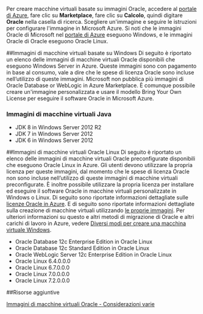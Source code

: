 


Per creare macchine virtuali basate su immagini Oracle, accedere al [portale di Azure](https://portal.azure.com/), fare clic su **Marketplace**, fare clic su **Calcolo**, quindi digitare **Oracle** nella casella di ricerca. Scegliere un'immagine e seguire le istruzioni per configurare l'immagine in Microsoft Azure. Si noti che le immagini Oracle di Microsoft nel [portale di Azure](https://portal.azure.com/) eseguono Windows, e le immagini Oracle di Oracle eseguono Oracle Linux.

##Immagini di macchine virtuali basate su Windows
Di seguito è riportato un elenco delle immagini di macchine virtuali Oracle disponibili che eseguono Windows Server in Azure. Queste immagini sono con pagamento in base al consumo, vale a dire che le spese di licenza Oracle sono incluse nell’utilizzo di queste immagini. Microsoft non pubblica più immagini di Oracle Database or WebLogic in Azure Marketplace. È comunque possibile creare un'immagine personalizzata e usare il modello Bring Your Own License per eseguire il software Oracle in Microsoft Azure.

### Immagini di macchine virtuali Java
-	JDK 8 in Windows Server 2012 R2
-	JDK 7 in Windows Server 2012
-	JDK 6 in Windows Server 2012

##Immagini di macchine virtuali Oracle Linux
Di seguito è riportato un elenco delle immagini di macchine virtuali Oracle preconfigurate disponibili che eseguono Oracle Linux in Azure. Gli utenti devono utilizzare la propria licenza per queste immagini, dal momento che le spese di licenza Oracle non sono incluse nell’utilizzo di queste immagini di macchine virtuali preconfigurate. È inoltre possibile utilizzare la propria licenza per installare ed eseguire il software Oracle in macchine virtuali personalizzate in Windows o Linux. Di seguito sono riportate informazioni dettagliate sulle [licenze Oracle in Azure](http://www.oracle.com/technetwork/topics/cloud/faq-1963009.html#support). E di seguito sono riportate informazioni dettagliate sulla creazione di macchine virtuali utilizzando [le proprie immagini](../articles/virtual-machines/virtual-machines-windows-classic-createupload-vhd.md). Per ulteriori informazioni su questo e altri metodi di migrazione di Oracle e altri carichi di lavoro in Azure, vedere [Diversi modi per creare una macchina virtuale Windows](../articles/virtual-machines/virtual-machines-windows-creation-choices.md).

- Oracle Database 12c Enterprise Edition in Oracle Linux
- Oracle Database 12c Standard Edition in Oracle Linux
- Oracle WebLogic Server 12c Enterprise Edition in Oracle Linux
- Oracle Linux 6.4.0.0.0
- Oracle Linux 6.7.0.0.0
- Oracle Linux 7.0.0.0.0
- Oracle Linux 7.2.0.0.0

##Risorse aggiuntive

[Immagini di macchine virtuali Oracle - Considerazioni varie](#miscellaneous-considerations-for-oracle-virtual-machine-images-new-article)

<!---HONumber=AcomDC_0615_2016-->